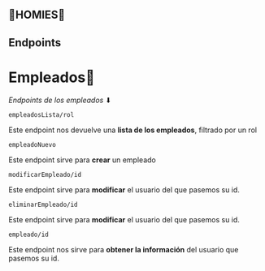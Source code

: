 ## 👟HOMIES👟



## Endpoints
# Empleados👷

_Endpoints de los empleados_ ⬇

```
empleadosLista/rol
```
Este endpoint nos devuelve una **lista de los empleados**, filtrado por un rol
```
empleadoNuevo
```
Este endpoint sirve para **crear** un empleado
```
modificarEmpleado/id
```
Este endpoint sirve para **modificar** el usuario del que pasemos su id.
```
eliminarEmpleado/id
```
Este endpoint sirve para **modificar** el usuario del que pasemos su id.
```
empleado/id
```
Este endpoint nos sirve para **obtener la información** del usuario que pasemos su id.
